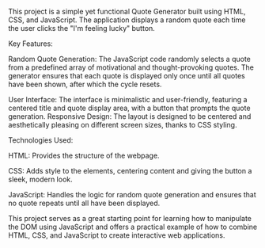 This project is a simple yet functional Quote Generator built using HTML, CSS, and JavaScript. The application displays a random quote each time the user clicks the "I'm feeling lucky" button.

Key Features:

Random Quote Generation: The JavaScript code randomly selects a quote from a predefined array of motivational and thought-provoking quotes. The generator ensures that each quote is displayed only once until all quotes have been shown, after which the cycle resets.

User Interface: The interface is minimalistic and user-friendly, featuring a centered title and quote display area, with a button that prompts the quote generation. Responsive Design: The layout is designed to be centered and aesthetically pleasing on different screen sizes, thanks to CSS styling.

Technologies Used:

HTML: Provides the structure of the webpage.

CSS: Adds style to the elements, centering content and giving the button a sleek, modern look.

JavaScript: Handles the logic for random quote generation and ensures that no quote repeats until all have been displayed.

This project serves as a great starting point for learning how to manipulate the DOM using JavaScript and offers a practical example of how to combine HTML, CSS, and JavaScript to create interactive web applications.

